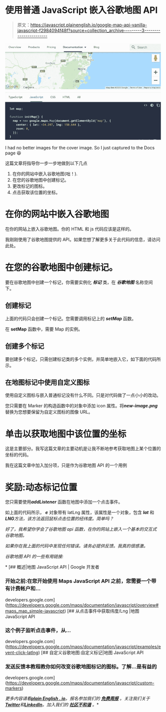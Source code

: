 # 使用普通 JavaScript 嵌入谷歌地图 API

> 原文：<https://javascript.plainenglish.io/google-map-api-vanilla-javascript-f2984094f48f?source=collection_archive---------3----------------------->

![](img/b87faf2cf62a495b7a97f4da96421ee2.png)

I had no better images for the cover image. So I just captured to the Docs page 😆

这篇文章将指导你一步一步地做到以下几点

1.  在你的网站中嵌入谷歌地图(咄！).
2.  在您的谷歌地图中创建标记。
3.  更改标记的图标。
4.  点击获取该位置的坐标。

# 在你的网站中嵌入谷歌地图

在你的网站上嵌入谷歌地图。你的 HTML 和 js 代码应该是这样的。

我刚刚使用了谷歌地图提供的 API。如果您想了解更多关于此代码的信息，请访问此处。

# 在您的谷歌地图中创建标记。

要在谷歌地图中创建一个标记，你需要实例化
***标记*** 类，在 ***谷歌地图*** 名称空间下。

## 创建标记

上面的代码只会创建一个标记。您需要调用标记上的 ***setMap*** 函数。

在 **setMap** 函数中，需要 Map 的实例。

## 创建多个标记

要创建多个标记，只需创建标记类的多个实例，并简单地嵌入它，如下面的代码所示。

## 在地图标记中使用自定义图标

使用自定义图标与嵌入普通标记没有什么不同。只是对代码做了一点小小的改动。

您只需要在 Marker 的构造函数中的对象中添加 icon 属性。将***new-image.png***替换为您想要保留为自定义图标的图像 URL。

# 单击以获取地图中该位置的坐标

这是主要部分。我写这篇文章的主要动机是让我不断地参考获取地图上某个位置的坐标的代码。

我在这篇文章中加入加分项，只是作为谷歌地图 API 的一个用例

# 奖励:动态标记位置

您只需要使用***addListener*** 函数在地图中添加一个点击事件。

如上面的代码所示， ***e*** 对象带有 latLng 属性，该属性是一个对象，包含 ***lat*** 和***LNG****方法，该方法返回鼠标点击位置的经纬度。简单吗？*

*好了，我希望你学会了谷歌地图 api 函数，在你的网站上嵌入一个基本的交互式谷歌地图。*

*如果你在我上面的代码中发现任何错误。请务必提供反馈。我真的很感激。*

*谷歌地图 API 的一些有用链接:*

*[](https://developers.google.com/maps/documentation/javascript/overview#maps_map_simple-javascript) [## 概述|地图 JavaScript API | Google 开发者

### 开始之前:在您开始使用 Maps JavaScript API 之前，您需要一个带有计费帐户和…

developers.google.com](https://developers.google.com/maps/documentation/javascript/overview#maps_map_simple-javascript) [](https://developers.google.com/maps/documentation/javascript/examples/event-click-latlng) [## 从点击事件中获取纬度/Lng |地图 JavaScript API

### 这个例子监听点击事件，从…

developers.google.com](https://developers.google.com/maps/documentation/javascript/examples/event-click-latlng) [](https://developers.google.com/maps/documentation/javascript/custom-markers) [## 自定义谷歌地图:自定义标记|地图 JavaScript API

### 发送反馈本教程教你如何改变谷歌地图标记的图标。了解…是有益的

developers.google.com](https://developers.google.com/maps/documentation/javascript/custom-markers) 

*更多内容请看*[***plain English . io***](https://plainenglish.io/)*。报名参加我们的* [***免费周报***](http://newsletter.plainenglish.io/) *。关注我们关于*[***Twitter***](https://twitter.com/inPlainEngHQ)*和*[***LinkedIn***](https://www.linkedin.com/company/inplainenglish/)*。加入我们的* [***社区不和谐***](https://discord.gg/GtDtUAvyhW) *。**